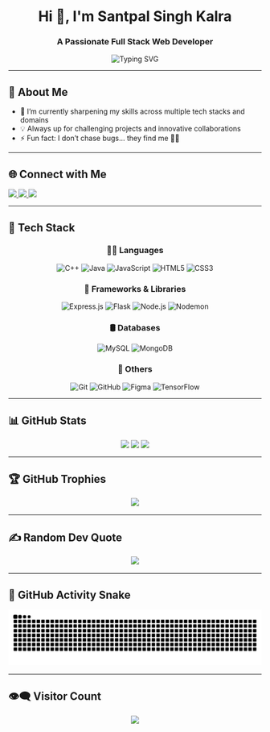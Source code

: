 <h1 align="center">Hi 👋, I'm Santpal Singh Kalra</h1>
<h3 align="center">A Passionate Full Stack Web Developer</h3>

<p align="center">
  <img src="https://readme-typing-svg.demolab.com?font=Fira+Code&weight=500&pause=1000&center=true&vCenter=true&width=435&lines=Writing+code+is+like+writing+a+story;I+just+prefer+%7B%7D+to+%22%22;Always+curious.+Always+learning." alt="Typing SVG" />
</p>

---

## 🚀 About Me
- 🌱 I’m currently sharpening my skills across multiple tech stacks and domains  
- 💡 Always up for challenging projects and innovative collaborations  
- ⚡ Fun fact: I don’t chase bugs... they find me 🐛😄

---

## 🌐 Connect with Me

<p align="left">
  <a href="https://linkedin.com/in/santpal" target="_blank">
    <img src="https://img.shields.io/badge/LinkedIn-%230077B5.svg?style=for-the-badge&logo=linkedin&logoColor=white"/>
  </a>
  <a href="https://codepen.io/Santpal-Kalra" target="_blank">
    <img src="https://img.shields.io/badge/Codepen-000000?style=for-the-badge&logo=codepen&logoColor=white"/>
  </a>
  <a href="mailto:santpalkalra1@gmail.com">
    <img src="https://img.shields.io/badge/Email-D14836?style=for-the-badge&logo=gmail&logoColor=white"/>
  </a>
</p>

---

## 🧰 Tech Stack

<div align="center">

### 👨‍💻 Languages
![C++](https://img.shields.io/badge/c++-00599C?style=for-the-badge&logo=c%2B%2B&logoColor=white)
![Java](https://img.shields.io/badge/java-ED8B00?style=for-the-badge&logo=openjdk&logoColor=white)
![JavaScript](https://img.shields.io/badge/javascript-F7DF1E?style=for-the-badge&logo=javascript&logoColor=black)
![HTML5](https://img.shields.io/badge/html5-E34F26?style=for-the-badge&logo=html5&logoColor=white)
![CSS3](https://img.shields.io/badge/css3-1572B6?style=for-the-badge&logo=css3&logoColor=white)

### 🧩 Frameworks & Libraries
![Express.js](https://img.shields.io/badge/express.js-404d59?style=for-the-badge&logo=express&logoColor=61DAFB)
![Flask](https://img.shields.io/badge/flask-000000?style=for-the-badge&logo=flask&logoColor=white)
![Node.js](https://img.shields.io/badge/node.js-339933?style=for-the-badge&logo=node.js&logoColor=white)
![Nodemon](https://img.shields.io/badge/nodemon-76D04B?style=for-the-badge&logo=nodemon&logoColor=white)

### 🛢️ Databases
![MySQL](https://img.shields.io/badge/mysql-4479A1?style=for-the-badge&logo=mysql&logoColor=white)
![MongoDB](https://img.shields.io/badge/mongodb-4ea94b?style=for-the-badge&logo=mongodb&logoColor=white)

### 🧠 Others
![Git](https://img.shields.io/badge/git-F05033?style=for-the-badge&logo=git&logoColor=white)
![GitHub](https://img.shields.io/badge/github-181717?style=for-the-badge&logo=github&logoColor=white)
![Figma](https://img.shields.io/badge/figma-F24E1E?style=for-the-badge&logo=figma&logoColor=white)
![TensorFlow](https://img.shields.io/badge/tensorflow-FF6F00?style=for-the-badge&logo=tensorflow&logoColor=white)

</div>

---

## 📊 GitHub Stats

<p align="center">
  <img src="https://github-readme-stats.vercel.app/api?username=Santpal1&theme=tokyonight&show_icons=true&hide_border=false&count_private=true" height="150"/>
  <img src="https://nirzak-streak-stats.vercel.app/?user=Santpal1&theme=tokyonight&hide_border=false" height="150"/>
  <img src="https://github-readme-stats.vercel.app/api/top-langs/?username=Santpal1&theme=tokyonight&layout=compact&hide_border=false" height="150"/>
</p>

---

## 🏆 GitHub Trophies

<p align="center">
  <img src="https://github-profile-trophy.vercel.app/?username=Santpal1&theme=radical&no-frame=false&no-bg=true&margin-w=10"/>
</p>

---

## ✍️ Random Dev Quote

<p align="center">
  <img src="https://quotes-github-readme.vercel.app/api?type=horizontal&theme=radical"/>
</p>

---

## 🐍 GitHub Activity Snake

<picture>
  <source media="(prefers-color-scheme: dark)" srcset="https://raw.githubusercontent.com/Santpal1/Santpal1/output/github-snake-dark.svg" />
  <source media="(prefers-color-scheme: light)" srcset="https://raw.githubusercontent.com/Santpal1/Santpal1/output/github-snake.svg" />
  <img alt="github-snake" src="https://raw.githubusercontent.com/Santpal1/Santpal1/output/github-snake.svg" />
</picture>

---

## 👁️‍🗨️ Visitor Count
<p align="center">
  <img src="https://visitcount.itsvg.in/api?id=Santpal1&icon=0&color=0" />
</p>
